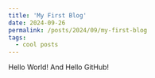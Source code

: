 ```yaml
---
title: 'My First Blog'
date: 2024-09-26
permalink: /posts/2024/09/my-first-blog
tags:
  - cool posts
---
```


Hello World! And Hello GitHub!
